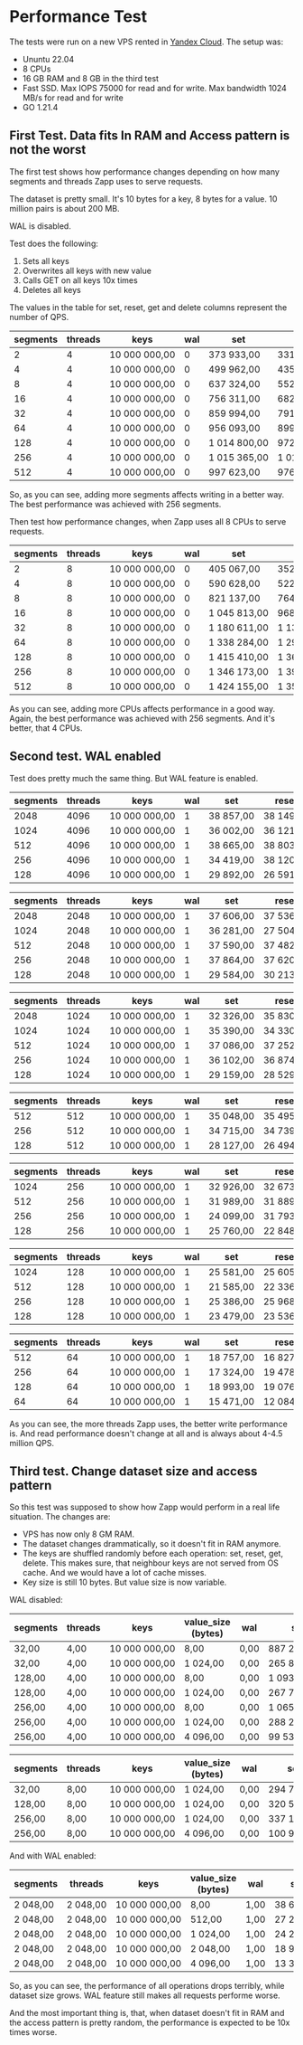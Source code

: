 # Performance Test

The tests were run on a new VPS rented in [Yandex Cloud](https://cloud.yandex.com). 
The setup was:
- Ununtu 22.04
- 8 CPUs
- 16 GB RAM and 8 GB in the third test
- Fast SSD. Max IOPS 75000 for read and for write. Max bandwidth 1024 MB/s for read and for write
- GO 1.21.4

## First Test. Data fits In RAM and Access pattern is not the worst

The first test shows how performance changes depending on how many segments and threads Zapp uses to serve requests.

The dataset is pretty small. It's 10 bytes for a key, 8 bytes for a value. 10 million pairs is about 200 MB.

WAL is disabled.

Test does the following:
1. Sets all keys
2. Overwrites all keys with new value
3. Calls GET on all keys 10x times
4. Deletes all keys

The values in the table for set, reset, get and delete columns represent the number of QPS.

| segments | threads | keys | wal | set | reset | get | delete |
| --- | --- | --- | --- | --- | --- | --- | --- |
| 2 | 4 | 10 000 000,00 | 0 | 373 933,00 | 331 592,00 | 2 663 528,00 | 437 295,00 |
| 4 | 4 | 10 000 000,00 | 0 | 499 962,00 | 435 116,00 | 2 519 215,00 | 611 444,00 |
| 8 | 4 | 10 000 000,00 | 0 | 637 324,00 | 552 292,00 | 2 661 128,00 | 816 796,00 |
| 16 | 4 | 10 000 000,00 | 0 | 756 311,00 | 682 306,00 | 2 674 709,00 | 1 026 732,00 |
| 32 | 4 | 10 000 000,00 | 0 | 859 994,00 | 791 090,00 | 2 775 531,00 | 1 056 532,00 |
| 64 | 4 | 10 000 000,00 | 0 | 956 093,00 | 899 759,00 | 2 761 275,00 | 1 209 120,00 |
| 128 | 4 | 10 000 000,00 | 0 | 1 014 800,00 | 972 107,00 | 2 737 289,00 | 1 340 862,00 |
| 256 | 4 | 10 000 000,00 | 0 | 1 015 365,00 | 1 014 079,00 | 2 778 790,00 | 1 421 190,00 |
| 512 | 4 | 10 000 000,00 | 0 | 997 623,00 | 976 908,00 | 2 573 473,00 | 1 276 116,00 |

So, as you can see, adding more segments affects writing in a better way. The best performance was achieved with 256 segments.

Then test how performance changes, when Zapp uses all 8 CPUs to serve requests.

| segments | threads | keys | wal | set | reset | get | delete |
| --- | --- | --- | --- | --- | --- | --- | --- |
| 2 | 8 | 10 000 000,00 | 0 | 405 067,00 | 352 943,00 | 3 921 002,00 | 471 348,00 |
| 4 | 8 | 10 000 000,00 | 0 | 590 628,00 | 522 329,00 | 4 082 305,00 | 716 216,00 |
| 8 | 8 | 10 000 000,00 | 0 | 821 137,00 | 764 456,00 | 4 291 660,00 | 1 033 571,00 |
| 16 | 8 | 10 000 000,00 | 0 | 1 045 813,00 | 968 161,00 | 4 231 301,00 | 1 271 658,00 |
| 32 | 8 | 10 000 000,00 | 0 | 1 180 611,00 | 1 138 245,00 | 4 332 081,00 | 1 693 473,00 |
| 64 | 8 | 10 000 000,00 | 0 | 1 338 284,00 | 1 296 640,00 | 4 418 378,00 | 1 874 350,00 |
| 128 | 8 | 10 000 000,00 | 0 | 1 415 410,00 | 1 365 690,00 | 4 364 593,00 | 1 940 328,00 |
| 256 | 8 | 10 000 000,00 | 0 | 1 346 173,00 | 1 396 212,00 | 4 208 976,00 | 1 937 655,00 |
| 512 | 8 | 10 000 000,00 | 0 | 1 424 155,00 | 1 350 444,00 | 3 357 236,00 | 2 032 624,00 |

As you can see, adding more CPUs affects performance in a good way. Again, the best performance was achieved with 256 segments. And it's better, that 4 CPUs.

## Second test. WAL enabled

Test does pretty much the same thing. But WAL feature is enabled.

| segments | threads | keys | wal | set | reset | get | delete |
| --- | --- | --- | --- | --- | --- | --- | --- |
| 2048 | 4096 | 10 000 000,00 | 1 | 38 857,00 | 38 149,00 | 3 922 993,00 | 34 895,00 |
| 1024 | 4096 | 10 000 000,00 | 1 | 36 002,00 | 36 121,00 | 4 432 106,00 | 37 773,00 |
| 512 | 4096 | 10 000 000,00 | 1 | 38 665,00 | 38 803,00 | 4 443 870,00 | 37 731,00 |
| 256 | 4096 | 10 000 000,00 | 1 | 34 419,00 | 38 120,00 | 4 677 546,00 | 38 470,00 |
| 128 | 4096 | 10 000 000,00 | 1 | 29 892,00 | 26 591,00 | 4 489 420,00 | 29 852,00 |

| segments | threads | keys | wal | set | reset | get | delete |
| --- | --- | --- | --- | --- | --- | --- | --- |
| 2048 | 2048 | 10 000 000,00 | 1 | 37 606,00 | 37 536,00 | 4 447 245,00 | 38 744,00 |
| 1024 | 2048 | 10 000 000,00 | 1 | 36 281,00 | 27 504,00 | 4 384 646,00 | 31 113,00 |
| 512 | 2048 | 10 000 000,00 | 1 | 37 590,00 | 37 482,00 | 4 459 243,00 | 37 210,00 |
| 256 | 2048 | 10 000 000,00 | 1 | 37 864,00 | 37 620,00 | 4 551 005,00 | 38 770,00 |
| 128 | 2048 | 10 000 000,00 | 1 | 29 584,00 | 30 213,00 | 4 647 075,00 | 24 068,00 |

| segments | threads | keys | wal | set | reset | get | delete |
| --- | --- | --- | --- | --- | --- | --- | --- |
| 2048 | 1024 | 10 000 000,00 | 1 | 32 326,00 | 35 830,00 | 4 502 783,00 | 36 998,00 |
| 1024 | 1024 | 10 000 000,00 | 1 | 35 390,00 | 34 330,00 | 4 414 394,00 | 36 462,00 |
| 512 | 1024 | 10 000 000,00 | 1 | 37 086,00 | 37 252,00 | 4 563 046,00 | 38 311,00 |
| 256 | 1024 | 10 000 000,00 | 1 | 36 102,00 | 36 874,00 | 4 481 993,00 | 37 102,00 |
| 128 | 1024 | 10 000 000,00 | 1 | 29 159,00 | 28 529,00 | 4 485 929,00 | 28 288,00 |

| segments | threads | keys | wal | set | reset | get | delete |
| --- | --- | --- | --- | --- | --- | --- | --- |
| 512 | 512 | 10 000 000,00 | 1 | 35 048,00 | 35 495,00 | 4 405 326,00 | 35 941,00 |
| 256 | 512 | 10 000 000,00 | 1 | 34 715,00 | 34 739,00 | 4 387 241,00 | 34 898,00 |
| 128 | 512 | 10 000 000,00 | 1 | 28 127,00 | 26 494,00 | 4 445 724,00 | 29 319,00 |

| segments | threads | keys | wal | set | reset | get | delete |
| --- | --- | --- | --- | --- | --- | --- | --- |
| 1024 | 256 | 10 000 000,00 | 1 | 32 926,00 | 32 673,00 | 3 799 703,00 | 33 425,00 |
| 512 | 256 | 10 000 000,00 | 1 | 31 989,00 | 31 889,00 | 4 440 934,00 | 32 090,00 |
| 256 | 256 | 10 000 000,00 | 1 | 24 099,00 | 31 793,00 | 4 555 855,00 | 31 206,00 |
| 128 | 256 | 10 000 000,00 | 1 | 25 760,00 | 22 848,00 | 4 622 398,00 | 25 598,00 |

| segments | threads | keys | wal | set | reset | get | delete |
| --- | --- | --- | --- | --- | --- | --- | --- |
| 1024 | 128 | 10 000 000,00 | 1 | 25 581,00 | 25 605,00 | 4 397 476,00 | 26 150,00 |
| 512 | 128 | 10 000 000,00 | 1 | 21 585,00 | 22 336,00 | 4 362 231,00 | 24 773,00 |
| 256 | 128 | 10 000 000,00 | 1 | 25 386,00 | 25 968,00 | 4 584 681,00 | 25 475,00 |
| 128 | 128 | 10 000 000,00 | 1 | 23 479,00 | 23 536,00 | 4 520 420,00 | 20 908,00 |

| segments | threads | keys | wal | set | reset | get | delete |
| --- | --- | --- | --- | --- | --- | --- | --- |
| 512 | 64 | 10 000 000,00 | 1 | 18 757,00 | 16 827,00 | 4 442 273,00 | 18 261,00 |
| 256 | 64 | 10 000 000,00 | 1 | 17 324,00 | 19 478,00 | 4 585 277,00 | 19 484,00 |
| 128 | 64 | 10 000 000,00 | 1 | 18 993,00 | 19 076,00 | 4 618 546,00 | 18 692,00 |
| 64 | 64 | 10 000 000,00 | 1 | 15 471,00 | 12 084,00 | 4 593 984,00 | 15 997,00 |

As you can see, the more threads Zapp uses, the better write performance is. And read performance doesn't change at all and is always about 4-4.5 million QPS.

## Third test. Change dataset size and access pattern

So this test was supposed to show how Zapp would perform in a real life situation. The changes are:
- VPS has now only 8 GM RAM.
- The dataset changes drammatically, so it doesn't fit in RAM anymore.
- The keys are shuffled randomly before each operation: set, reset, get, delete. This makes sure, that neighbour keys are not served from OS cache. And we would have a lot of cache misses.
- Key size is still 10 bytes. But value size is now variable.

WAL disabled:

| segments | threads | keys | value_size (bytes) | wal | set | reset | get | delete | dataset (GBs) |
| --- | --- | --- | --- | --- | --- | --- | --- | --- | --- |
| 32,00 | 4,00 | 10 000 000,00 | 8,00 | 0,00 | 887 224,00 | 745 880,00 | 4 173 253,00 | 1 068 344,00 | 0,07 |
| 32,00 | 4,00 | 10 000 000,00 | 1 024,00 | 0,00 | 265 889,00 | 9 110,00 | 1 288 999,00 | 9 467,00 | 9,54 |
| 128,00 | 4,00 | 10 000 000,00 | 8,00 | 0,00 | 1 093 336,00 | 903 243,00 | 4 226 864,00 | 1 269 663,00 | 0,07 |
| 128,00 | 4,00 | 10 000 000,00 | 1 024,00 | 0,00 | 267 764,00 | 8 896,00 | 1 304 659,00 | 9 541,00 | 9,54 |
| 256,00 | 4,00 | 10 000 000,00 | 8,00 | 0,00 | 1 065 452,00 | 931 020,00 | 4 139 351,00 | 1 330 087,00 | 0,07 |
| 256,00 | 4,00 | 10 000 000,00 | 1 024,00 | 0,00 | 288 222,00 | 9 627,00 | 1 283 536,00 | 9 920,00 | 9,54 |
| 256,00 | 4,00 | 10 000 000,00 | 4 096,00 | 0,00 | 99 532,00 | 6 967,00 | 466 266,00 | 7 122,00 | 38,15 |

| segments | threads | keys | value_size (bytes) | wal | set | reset | get | delete | dataset (GBs) |
| --- | --- | --- | --- | --- | --- | --- | --- | --- | --- |
| 32,00 | 8,00 | 10 000 000,00 | 1 024,00 | 0,00 | 294 777,00 | 13 104,00 | 1 352 478,00 | 12 327,00 | 9,54 |
| 128,00 | 8,00 | 10 000 000,00 | 1 024,00 | 0,00 | 320 562,00 | 15 360,00 | 1 312 204,00 | 15 043,00 | 9,54 |
| 256,00 | 8,00 | 10 000 000,00 | 1 024,00 | 0,00 | 337 155,00 | 14 425,00 | 1 296 814,00 | 14 613,00 | 9,54 |
| 256,00 | 8,00 | 10 000 000,00 | 4 096,00 | 0,00 | 100 960,00 | 10 397,00 | 448 865,00 | 11 160,00 | 38,15 |

And with WAL enabled:

| segments | threads | keys | value_size (bytes) | wal | set | reset | get | delete | dataset (GBs) |
| --- | --- | --- | --- | --- | --- | --- | --- | --- | --- |
| 2 048,00 | 2 048,00 | 10 000 000,00 | 8,00 | 1,00 | 38 626,00 | 38 459,00 | 5 438 239,00 | 39 895,00 | 0,07 |
| 2 048,00 | 2 048,00 | 10 000 000,00 | 512,00 | 1,00 | 27 266,00 | 16 757,00 | 2 085 697,00 | 18 024,00 | 4,77 |
| 2 048,00 | 2 048,00 | 10 000 000,00 | 1 024,00 | 1,00 | 24 228,00 | 15 170,00 | 1 343 137,00 | 17 462,00 | 9,54 |
| 2 048,00 | 2 048,00 | 10 000 000,00 | 2 048,00 | 1,00 | 18 901,00 | 12 717,00 | 768 392,00 | 16 875,00 | 19,07 |
| 2 048,00 | 2 048,00 | 10 000 000,00 | 4 096,00 | 1,00 | 13 356,00 | 10 091,00 | 445 141,00 | 16 124,00 | 38,15 |

So, as you can see, the performance of all operations drops terribly, while dataset size grows. WAL feature still makes all requests performe worse. 

And the most important thing is, that, when dataset doesn't fit in RAM and the access pattern is pretty random, the performance is expected to be 10x times worse.

